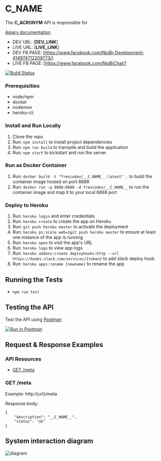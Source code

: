 # __C_NAME__

The __C_ACRONYM__ API is responsible for

[Apiary documentation](__APIARY_LINK__)

* DEV URL: [__DEV_LINK__]
* LIVE URL: [__LIVE_LINK__]
* DEV FB PAGE: [https://www.facebook.com/NioBi-Development-414974712209773/]
* LIVE FB PAGE: [https://www.facebook.com/NioBiChat/]


[![Build Status](__BUILD_LINK__)](__BUILD_LINK__)


### Prerequisities

* node/npm
* docker
* nodemon
* heroku-cli

### Install and Run Locally

1. Clone the repo
2. Run: ```npm install``` to install project dependencies
3. Run: ```npm run build``` to transpile and build the application
4. Run: ```npm start``` to kickstart and run the server

### Run as Docker Container

1. Run: ```docker build -t "frescodev/__C_NAME__:latest" .``` to build the container image hosted on port 8888
2. Run: ```docker run -p 8888:8888 -d frescodev/__C_NAME__``` to run the container image and map it to your local 8888 port

### Deploy to Heroku

1. Run: ```heroku login``` and enter credentials
2. Run: ```heroku create``` to create the app on Heroku
3. Run: ```git push heroku master``` to activate the deployment
4. Run: ```heroku ps:scale web=1git push heroku master``` to ensure at least one instance of the app is running
5. Run: ```heroku open``` to visit the app's URL
6. Run: ```heroku logs``` to view app logs
7. Run: ```heroku addons:create deployhooks:http --url https://hooks.slack.com/services/{token}``` to add slack deploy hook
8. Run: ```heroku apps:rename [newname]``` to rename the app

## Running the Tests

- ```npm run test```

## Testing the API

Test the API using [Postman](https://www.getpostman.com/collections/{id})

[![Run in Postman](https://run.pstmn.io/button.svg)](https://app.getpostman.com/run-collection/{id})

## Request & Response Examples

### API Resources

  - [GET /meta](#get-meta)

### GET /meta

Example: http:/{url}/meta

Response body:

    {
        "description": "__C_NAME__",
        "status": "ok"
    }

## System interaction diagram

![diagram](__DIAGRAM__)